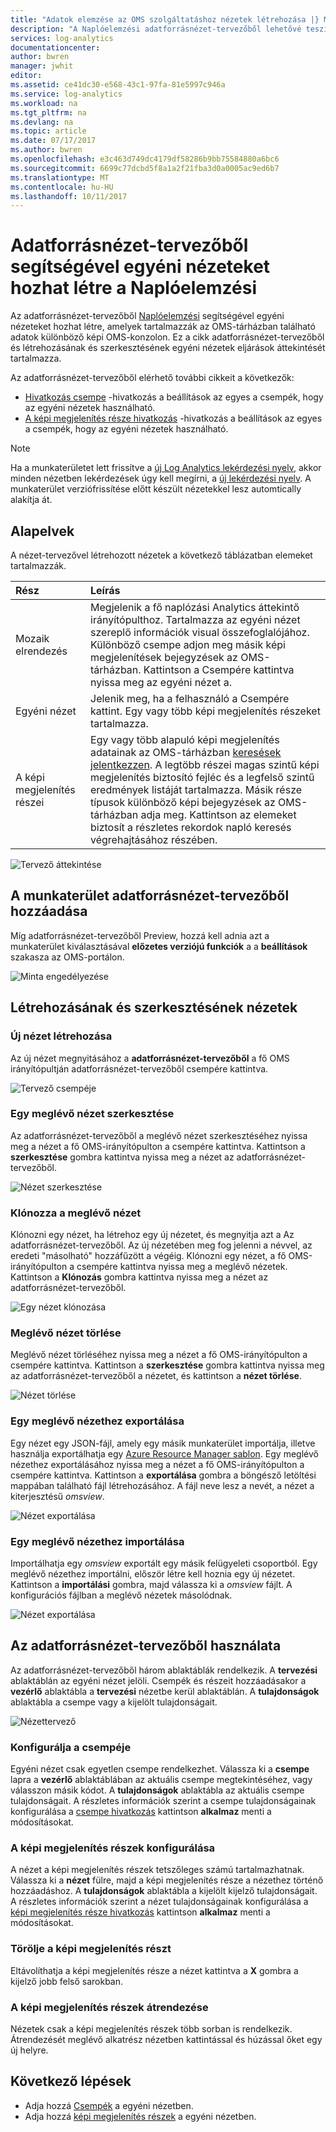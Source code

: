 ```yaml
---
title: "Adatok elemzése az OMS szolgáltatáshoz nézetek létrehozása |} Microsoft Docs"
description: "A Naplóelemzési adatforrásnézet-tervezőből lehetővé teszi az OMS és az Azure portálon megjelenő egyéni nézetek létrehozása, és az OMS-tárházban található adatok különböző képi megjelenítéseket tartalmaz. Ez a cikk adatforrásnézet-tervezőből és létrehozásának és szerkesztésének egyéni nézetek eljárások áttekintését tartalmazza."
services: log-analytics
documentationcenter: 
author: bwren
manager: jwhit
editor: 
ms.assetid: ce41dc30-e568-43c1-97fa-81e5997c946a
ms.service: log-analytics
ms.workload: na
ms.tgt_pltfrm: na
ms.devlang: na
ms.topic: article
ms.date: 07/17/2017
ms.author: bwren
ms.openlocfilehash: e3c463d749dc4179df58286b9bb75584880a6bc6
ms.sourcegitcommit: 6699c77dcbd5f8a1a2f21fba3d0a0005ac9ed6b7
ms.translationtype: MT
ms.contentlocale: hu-HU
ms.lasthandoff: 10/11/2017
---
```

# <a name="use-view-designer-to-create-custom-views-in-log-analytics"></a>Adatforrásnézet-tervezőből segítségével egyéni nézeteket hozhat létre a Naplóelemzési
Az adatforrásnézet-tervezőből [Naplóelemzési](log-analytics-overview.md) segítségével egyéni nézeteket hozhat létre, amelyek tartalmazzák az OMS-tárházban található adatok különböző képi OMS-konzolon. Ez a cikk adatforrásnézet-tervezőből és létrehozásának és szerkesztésének egyéni nézetek eljárások áttekintését tartalmazza.

Az adatforrásnézet-tervezőből elérhető további cikkeit a következők:

* [Hivatkozás csempe](log-analytics-view-designer-tiles.md) -hivatkozás a beállítások az egyes a csempék, hogy az egyéni nézetek használható.
* [A képi megjelenítés része hivatkozás](log-analytics-view-designer-parts.md) -hivatkozás a beállítások az egyes a csempék, hogy az egyéni nézetek használható.

>[!NOTE]
> Ha a munkaterületet lett frissítve a [új Log Analytics lekérdezési nyelv](log-analytics-log-search-upgrade.md), akkor minden nézetben lekérdezések úgy kell megírni, a [új lekérdezési nyelv](https://go.microsoft.com/fwlink/?linkid=856078).  A munkaterület verziófrissítése előtt készült nézetekkel lesz automtically alakítja át.

## <a name="concepts"></a>Alapelvek
A nézet-tervezővel létrehozott nézetek a következő táblázatban elemeket tartalmazzák.

| Rész | Leírás |
|:--- |:--- |
| Mozaik elrendezés |Megjelenik a fő naplózási Analytics áttekintő irányítópulthoz.  Tartalmazza az egyéni nézet szereplő információk visual összefoglalójához.  Különböző csempe adjon meg másik képi megjelenítések bejegyzések az OMS-tárházban.  Kattintson a Csempére kattintva nyissa meg az egyéni nézet a. |
| Egyéni nézet |Jelenik meg, ha a felhasználó a Csempére kattint.  Egy vagy több képi megjelenítés részeket tartalmazza. |
| A képi megjelenítés részei |Egy vagy több alapuló képi megjelenítés adatainak az OMS-tárházban [keresések jelentkezzen](log-analytics-log-searches.md).  A legtöbb részei magas szintű képi megjelenítés biztosító fejléc és a legfelső szintű eredmények listáját tartalmazza.  Másik része típusok különböző képi bejegyzések az OMS-tárházban adja meg.  Kattintson az elemeket biztosít a részletes rekordok napló keresés végrehajtásához részében. |

![Tervező áttekintése](media/log-analytics-view-designer/overview.png)

## <a name="add-view-designer-to-your-workspace"></a>A munkaterület adatforrásnézet-tervezőből hozzáadása
Míg adatforrásnézet-tervezőből Preview, hozzá kell adnia azt a munkaterület kiválasztásával **előzetes verziójú funkciók** a a **beállítások** szakasza az OMS-portálon.

![Minta engedélyezése](media/log-analytics-view-designer/preview.png)

## <a name="creating-and-editing-views"></a>Létrehozásának és szerkesztésének nézetek
### <a name="create-a-new-view"></a>Új nézet létrehozása
Az új nézet megnyitásához a **adatforrásnézet-tervezőből** a fő OMS irányítópultján adatforrásnézet-tervezőből csempére kattintva.

![Tervező csempéje](media/log-analytics-view-designer/view-designer-tile.png)

### <a name="edit-an-existing-view"></a>Egy meglévő nézet szerkesztése
Az adatforrásnézet-tervezőből a meglévő nézet szerkesztéséhez nyissa meg a nézet a fő OMS-irányítópulton a csempére kattintva.  Kattintson a **szerkesztése** gombra kattintva nyissa meg a nézet az adatforrásnézet-tervezőből.

![Nézet szerkesztése](media/log-analytics-view-designer/menu-edit.png)

### <a name="clone-an-existing-view"></a>Klónozza a meglévő nézet
Klónozni egy nézet, ha létrehoz egy új nézetet, és megnyitja azt a Az adatforrásnézet-tervezőből.  Az új nézetében meg fog jelenni a névvel, az eredeti "másolható" hozzáfűzött a végéig.  Klónozni egy nézet, a fő OMS-irányítópulton a csempére kattintva nyissa meg a meglévő nézetek.  Kattintson a **Klónozás** gombra kattintva nyissa meg a nézet az adatforrásnézet-tervezőből.

![Egy nézet klónozása](media/log-analytics-view-designer/edit-menu-clone.png)

### <a name="delete-an-existing-view"></a>Meglévő nézet törlése
Meglévő nézet törléséhez nyissa meg a nézet a fő OMS-irányítópulton a csempére kattintva.  Kattintson a **szerkesztése** gombra kattintva nyissa meg az adatforrásnézet-tervezőből a nézetet, és kattintson a **nézet törlése**.

![Nézet törlése](media/log-analytics-view-designer/edit-menu-delete.png)

### <a name="export-an-existing-view"></a>Egy meglévő nézethez exportálása
Egy nézet egy JSON-fájl, amely egy másik munkaterület importálja, illetve használja exportálhatja egy [Azure Resource Manager sablon](../azure-resource-manager/resource-group-authoring-templates.md).  Egy meglévő nézethez exportálásához nyissa meg a nézet a fő OMS-irányítópulton a csempére kattintva.  Kattintson a **exportálása** gombra a böngésző letöltési mappában található fájl létrehozásához.  A fájl neve lesz a nevét, a nézet a kiterjesztésű *omsview*.

![Nézet exportálása](media/log-analytics-view-designer/edit-menu-export.png)

### <a name="import-an-existing-view"></a>Egy meglévő nézethez importálása
Importálhatja egy *omsview* exportált egy másik felügyeleti csoportból.  Egy meglévő nézethez importálni, először létre kell hoznia egy új nézetet.  Kattintson a **importálási** gombra, majd válassza ki a *omsview* fájlt.  A konfigurációs fájlban a meglévő nézetek másolódnak.

![Nézet exportálása](media/log-analytics-view-designer/edit-menu-import.png)

## <a name="working-with-view-designer"></a>Az adatforrásnézet-tervezőből használata
Az adatforrásnézet-tervezőből három ablaktáblák rendelkezik.  A **tervezési** ablaktáblán az egyéni nézet jelöli.  Csempék és részeit hozzáadásakor a **vezérlő** ablaktábla a **tervezési** nézetbe kerül ablaktáblán.  A **tulajdonságok** ablaktábla a csempe vagy a kijelölt tulajdonságait.

![Nézettervező](media/log-analytics-view-designer/view-designer-screenshot.png)

### <a name="configure-view-tile"></a>Konfigurálja a csempéje
Egyéni nézet csak egyetlen csempe rendelkezhet.  Válassza ki a **csempe** lapra a **vezérlő** ablaktáblában az aktuális csempe megtekintéséhez, vagy válasszon másik kódot.  A **tulajdonságok** ablaktábla az aktuális csempe tulajdonságait.  A részletes információk szerint a csempe tulajdonságainak konfigurálása a [csempe hivatkozás](log-analytics-view-designer-tiles.md) kattintson **alkalmaz** menti a módosításokat.

### <a name="configure-visualization-parts"></a>A képi megjelenítés részek konfigurálása
A nézet a képi megjelenítés részek tetszőleges számú tartalmazhatnak.  Válassza ki a **nézet** fülre, majd a képi megjelenítés része a nézethez történő hozzáadáshoz.  A **tulajdonságok** ablaktábla a kijelölt kijelző tulajdonságait.  A részletes információk szerint a nézet tulajdonságainak konfigurálása a [képi megjelenítés része hivatkozás](log-analytics-view-designer-parts.md) kattintson **alkalmaz** menti a módosításokat.

### <a name="delete-a-visualization-part"></a>Törölje a képi megjelenítés részt
Eltávolíthatja a képi megjelenítés része a nézet kattintva a **X** gombra a kijelző jobb felső sarokban.

### <a name="rearrange-visualization-parts"></a>A képi megjelenítés részek átrendezése
Nézetek csak a képi megjelenítés részek több sorban is rendelkezik.  Átrendezését meglévő alkatrész nézetben kattintással és húzással őket egy új helyre.

## <a name="next-steps"></a>Következő lépések
* Adja hozzá [Csempék](log-analytics-view-designer-tiles.md) a egyéni nézetben.
* Adja hozzá [képi megjelenítés részek](log-analytics-view-designer-parts.md) a egyéni nézetben.
